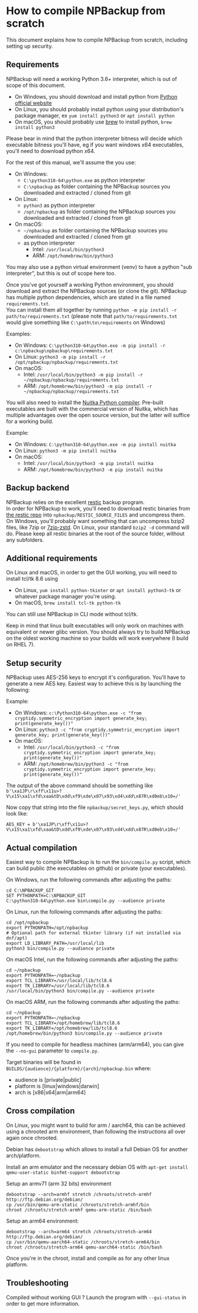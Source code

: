 # How to compile NPBackup from scratch

This document explains how to compile NPBackup from scratch, including setting up security.  

## Requirements

NPBackup will need a working Python 3.6+ interpreter, which is out of scope of this document.  
- On Windows, you should download and install python from [Python official website](https://www.python.org)
- On Linux, you should probably install python using your distribution's package manager, ex `yum install python3` or `apt install python`
- On macOS, you should probably use [brew](https://brew.sh) to install python, `brew install python3`

Please bear in mind that the python interpreter bitness will decide which executable bitness you'll have, eg if you want windows x64 executables, you'll need to download python x64.

For the rest of this manual, we'll assume the you use:
- On Windows:
  - `C:\python310-64\python.exe` as python interpreter
  - `C:\npbackup` as folder containing the NPBackup sources you downloaded and extracted / cloned from git
- On Linux:
  - `python3` as python interpreter
  - `/opt/npbackup` as folder containing the NPBackup sources you downloaded and extracted / cloned from git
- On macOS:
  - `~/npbackup` as folder containing the NPBackup sources you downloaded and extracted / cloned from git
  - as python interpreter
    - Intel: `/usr/local/bin/python3`
    - ARM: `/opt/homebrew/bin/python3`

You may also use a python virtual environment (venv) to have a python "sub interpreter", but this is out of scope here too.

Once you've got yourself a working Python environment, you should download and extract the NPBackup sources (or clone the git). NPBackup has multiple python dependencies, which are stated in a file named `requirements.txt`.  
You can install them all together by running `python -m pip install -r path/to/requirements.txt` (please note that `path/to/requirements.txt` would give something like `C:\path\to\requirements` on Windows)

Examples:
- On Windows: `C:\python310-64\python.exe -m pip install -r c:\npbackup\npbackup\requirements.txt`
- On Linux: `python3 -m pip install -r /opt/npbackup/npbackup/requirements.txt`
- On macOS:
  - Intel: `/usr/local/bin/python3 -m pip install -r ~/npbackup/npbackup/requirements.txt`
  - ARM: `/opt/homebrew/bin/python3 -m pip install -r ~/npbackup/npbackup/requirements.txt`

You will also need to install the [Nuitka Python compiler](https://www.nuitka.net). Pre-built executables are built with the commercial version of Nuitka, which has multiple advantages over the open source version, but the latter will suffice for a working build.

Example:
- On Windows: `C:\python310-64\python.exe -m pip install nuitka`
- On Linux: `python3 -m pip install nuitka`
- On macOS:
  - Intel: `/usr/local/bin/python3 -m pip install nuitka`
  - ARM: `/opt/homebrew/bin/python3 -m pip install nuitka`

## Backup backend

NPBackup relies on the excellent [restic](https://restic.net) backup program.  
In order for NPBackup to work, you'll need to download restic binaries from [the restic repo](https://github.com/restic/restic/releases/) into `npbackup/RESTIC_SOURCE_FILES` and uncompress them. On Windows, you'll probably want something that can uncompress bzip2 files, like 7zip or [7zip-zstd](https://github.com/mcmilk/7-Zip-zstd). On Linux, your standard `bzip2 -d` command will do. Please keep all restic binaries at the root of the source folder, without any subfolders.

## Additional requirements

On Linux and macOS, in order to get the GUI working, you will need to install tcl/tk 8.6 using
- On Linux, `yum install python-tkinter` or `apt install python3-tk` or whatever package manager you're using.
- On macOS, `brew install tcl-tk python-tk`

You can still use NPBackup in CLI mode without tcl/tk.

Keep in mind that linux built executables will only work on machines with equivalent or newer glibc version. You should always try to build NPBackup on the oldest working machine so your builds will work everywhere (I build on RHEL 7).



## Setup security

NPBackup uses AES-256 keys to encrypt it's configuration. You'll have to generate a new AES key.
Easiest way to achieve this is by launching the following:

Example:
- On Windows: `c:\Python310-64\python.exe -c "from cryptidy.symmetric_encryption import generate_key; print(generate_key())"`
- On Linux: `python3 -c "from cryptidy.symmetric_encryption import generate_key; print(generate_key())"`
- On macOS:
  - Intel: `/usr/local/bin/python3 -c "from cryptidy.symmetric_encryption import generate_key; print(generate_key())"`
  - ARM: `/opt/homebrew/bin/python3 -c "from cryptidy.symmetric_encryption import generate_key; print(generate_key())"`

The output of the above command should be something like `b'\xa1JP\r\xff\x11u>?V\x15\xa1\xfd\xaa&tD\xdd\xf9\xde\x07\x93\xd4\xdd\x87R\xd0eb\x10=/'`

Now copy that string into the file `npbackup/secret_keys.py`, which should look like:
```
AES_KEY = b'\xa1JP\r\xff\x11u>?V\x15\xa1\xfd\xaa&tD\xdd\xf9\xde\x07\x93\xd4\xdd\x87R\xd0eb\x10=/'
```

## Actual compilation

Easiest way to compile NPBackup is to run the `bin/compile.py` script, which can build public (the executables on github) or private (your executables).

On Windows, run the following commands after adjusting the paths:
```
cd C:\NPBACKUP_GIT
SET PYTHONPATH=C:\NPBACKUP_GIT
C:\python310-64\python.exe bin\compile.py --audience private
```

On Linux, run the following commands after adjusting the paths:
```
cd /opt/npbackup
export PYTHONPATH=/opt/npbackup
# Optional path for external tkinter library (if not installed via dnf/apt)
export LD_LIBRARY_PATH=/usr/local/lib
python3 bin/compile.py --audience private
```

On macOS Intel, run the following commands after adjusting the paths:
```
cd ~/npbackup
export PYTHONPATH=~/npbackup
export TCL_LIBRARY=/usr/local/lib/tcl8.6
export TK_LIBRARY=/usr/local/lib/tcl8.6
/usr/local/bin/python3 bin/compile.py --audience private
```

On macOS ARM, run the following commands after adjusting the paths:
```
cd ~/npbackup
export PYTHONPATH=~/npbackup
export TCL_LIBRARY=/opt/homebrew/lib/tcl8.6
export TK_LIBRARY=/opt/homebrew/lib/tcl8.6
/opt/homebrew/bin/python3 bin/compile.py --audience private
```

If you need to compile for headless machines (arm/arm64), you can give the `--no-gui` parameter to `compile.py`.  

Target binaries will be found in `BUILDS/{audience}/{platform}/{arch}/npbackup.bin` where:
- audience is [private|public]
- platform is [linux|windows|darwin]
- arch is [x86|x64|arm|arm64]

## Cross compilation

On Linux, you might want to build for arm / aarch64, this can be achieved using a chrooted arm environment, than following the instructions all over again once chrooted.

Debian has `debootstrap` which allows to install a full Debian OS for another arch/platform.

Install an arm emulator and the necessary debian OS with `apt-get install qemu-user-static binfmt-support debootstrap`

Setup an armv71 (arm 32 bits) environment
```
debootstrap --arch=armhf stretch /chroots/stretch-armhf http://ftp.debian.org/debian/
cp /usr/bin/qemu-arm-static /chroots/stretch-armhf/bin
chroot /chroots/stretch-armhf qemu-arm-static /bin/bash
```

Setup an arm64 environment:
```
debootstrap --arch=arm64 stretch /chroots/stretch-arm64 http://ftp.debian.org/debian/
cp /usr/bin/qemu-aarch64-static /chroots/stretch-arm64/bin
chroot /chroots/stretch-arm64 qemu-aarch64-static /bin/bash
```

Once you're in the chroot, install and compile as for any other linux platform.

## Troubleshooting

Compiled without working GUI ? Launch the program with `--gui-status` in order to get more information.